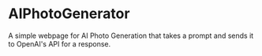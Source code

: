 # AIPhotoGenerator

A simple webpage for AI Photo Generation that takes a prompt and sends it to OpenAI's API for a response.
